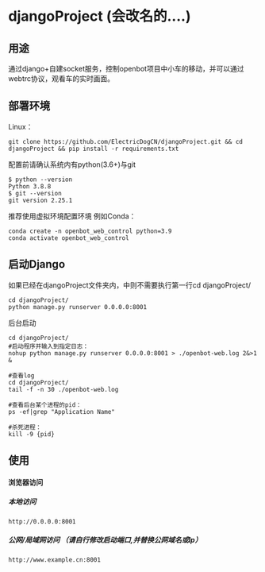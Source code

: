 # djangoProject (会改名的....)
用途
--------------------
通过django+自建socket服务，控制openbot项目中小车的移动，并可以通过webtrc协议，观看车的实时画面。

部署环境
--------------------
Linux：
````
git clone https://github.com/ElectricDogCN/djangoProject.git && cd djangoProject && pip install -r requirements.txt
````

配置前请确认系统内有python(3.6+)与git
````
$ python --version
Python 3.8.8
$ git --version
git version 2.25.1
````
推荐使用虚拟环境配置环境 例如Conda：
````
conda create -n openbot_web_control python=3.9
conda activate openbot_web_control
````

启动Django
------------------
如果已经在djangoProject文件夹内，中则不需要执行第一行cd djangoProject/
````
cd djangoProject/
python manage.py runserver 0.0.0.0:8001
````
后台启动
````
cd djangoProject/
#启动程序并输入到指定日志：
nohup python manage.py runserver 0.0.0.0:8001 > ./openbot-web.log 2&>1 &

#查看log
cd djangoProject/
tail -f -n 30 ./openbot-web.log

#查看后台某个进程的pid：
ps -ef|grep "Application Name"

#杀死进程：
kill -9 {pid}
````

使用
-----------------
#### 浏览器访问

##### 本地访问
````
http://0.0.0.0:8001
````
##### 公网/局域网访问 （请自行修改启动端口,并替换公网域名或Ip）
````
http://www.example.cn:8001
````
